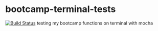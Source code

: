 # bootcamp-terminal-tests
[![Build Status](https://travis-ci.org/siphera/bootcamp-terminal-tests.svg?branch=master)](https://travis-ci.org/siphera/bootcamp-terminal-tests)
testing my bootcamp functions on terminal with mocha


